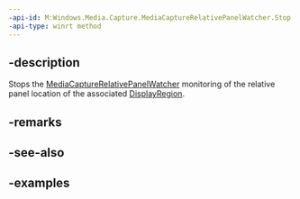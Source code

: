 ```yaml
---
-api-id: M:Windows.Media.Capture.MediaCaptureRelativePanelWatcher.Stop
-api-type: winrt method
---
```


## -description

Stops the [MediaCaptureRelativePanelWatcher](mediacapturerelativepanelwatcher) monitoring of the relative panel location of the associated [DisplayRegion](/uwp/api/windows.ui.windowmanagement.displayregion).

## -remarks


## -see-also

## -examples

